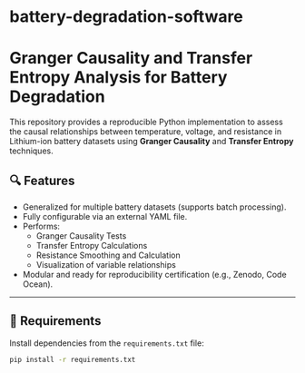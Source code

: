 # battery-degradation-software
# Granger Causality and Transfer Entropy Analysis for Battery Degradation

This repository provides a reproducible Python implementation to assess the causal relationships between temperature, voltage, and resistance in Lithium-ion battery datasets using **Granger Causality** and **Transfer Entropy** techniques.

## 🔍 Features

- Generalized for multiple battery datasets (supports batch processing).
- Fully configurable via an external YAML file.
- Performs:
  - Granger Causality Tests
  - Transfer Entropy Calculations
  - Resistance Smoothing and Calculation
  - Visualization of variable relationships
- Modular and ready for reproducibility certification (e.g., Zenodo, Code Ocean).

---

## 🧾 Requirements

Install dependencies from the `requirements.txt` file:

```bash
pip install -r requirements.txt

